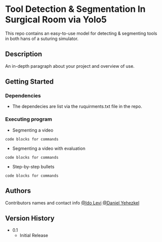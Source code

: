 # Tool Detection & Segmentation In Surgical Room via Yolo5

This repo contains an easy-to-use model for detecting & segmenting tools in both hans of a suturing simulator.  

## Description

An in-depth paragraph about your project and overview of use.

## Getting Started

### Dependencies

* The dependecies are list via the ruquirments.txt file in the repo.

### Executing program

* Segmenting a video
```
code blocks for commands
```

* Segmenting a video with evaluation
```
code blocks for commands
```

* Step-by-step bullets
```
code blocks for commands
```

## Authors

Contributors names and contact info
[@Ido Levi](https://github.com/dolev31)
[@Daniel Yehezkel](https://github.com/daniel-yehezkel)

## Version History
* 0.1
    * Initial Release
